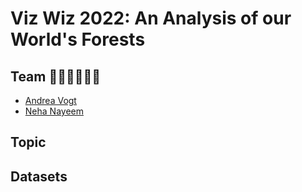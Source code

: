 # Viz Wiz 2022: An Analysis of our World's Forests

## Team 👩🏻‍💻👩🏻‍💻

- [Andrea Vogt](https://github.com/pangeanostalgia)
- [Neha Nayeem](https://github.com/neha-nayeem)

## Topic

## Datasets


